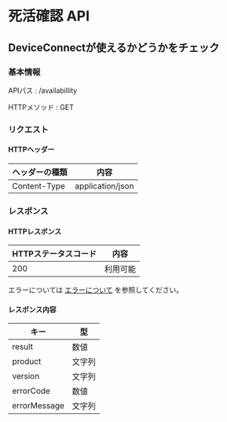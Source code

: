 # 死活確認 API

## DeviceConnectが使えるかどうかをチェック

### 基本情報

APIパス
: /availabillity

HTTPメソッド
: GET

### リクエスト

#### HTTPヘッダー

|ヘッダーの種類|内容|
|----------------|----------------|
|Content-Type|application/json|

### レスポンス

#### HTTPレスポンス

|HTTPステータスコード|内容|
|-----|-----|
|200|利用可能|

エラーについては [エラーについて](./error.md) を参照してください。


#### レスポンス内容

|キー|型|
|-----|-----|
|result|数値|
|product|文字列|
|version|文字列|
|errorCode|数値|
|errorMessage|文字列|
